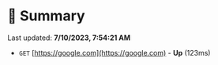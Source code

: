# 📖 Summary
Last updated: **7/10/2023, 7:54:21 AM**

- `GET` [https://google.com](https://google.com) - **Up** (123ms)
